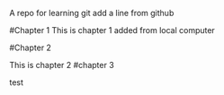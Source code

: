 

A repo for learning git
add a line from github


#Chapter 1
This is chapter 1 added from local computer

#Chapter 2

This is chapter 2
#chapter 3

test
